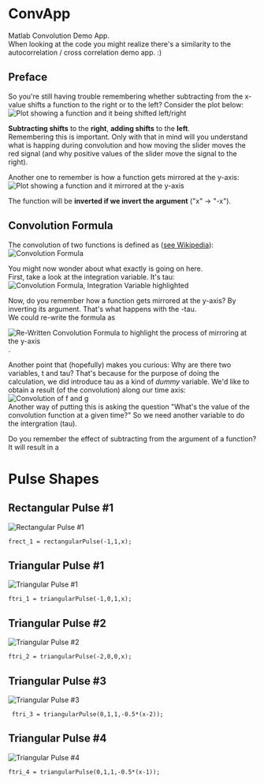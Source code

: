 # ConvApp
Matlab Convolution Demo App.  
When looking at the code you might realize there's a similarity to the autocorrelation / cross correlation demo app. :)  


## Preface
So you're still having trouble remembering whether subtracting from the x-value shifts a function to the right or to the left? Consider the plot below:  
![Plot showing a function and it being shifted left/right](veranschaulichung_verschiebung_plusminus.png)

**Subtracting shifts** to the **right**, **adding shifts** to the **left**.  
Remembering this is important. Only with that in mind will you understand what is happing during convolution and how moving the slider moves the red signal (and why positive values of the slider move the signal to the right).

Another one to remember is how a function gets mirrored at the y-axis:
![Plot showing a function and it mirrored at the y-axis](veranschaulichung_spiegelung_yachse.png)

The function will be **inverted if we invert the argument** ("x" -> "-x").

## Convolution Formula

The convolution of two functions is defined as ([see Wikipedia](https://en.wikipedia.org/wiki/Convolution)):  
![Convolution Formula](Screenshot_2021-04-16_Convolution-Wikipedia.png)

You might now wonder about what exactly is going on here.  
First, take a look at the integration variable. It's tau:  
![Convolution Formula, Integration Variable highlighted](Screenshot_2021-04-16_Convolution-Wikipedia_dtau.png)  

Now, do you remember how a function gets mirrored at the y-axis? By inverting its argument. That's what happens with the -tau.  
We could re-write the formula as 

![Re-Written Convolution Formula to highlight the process of mirroring at the y-axis](convolution_rewritten.png).

Another point that (hopefully) makes you curious: Why are there two variables, t and tau? That's because for the purpose of doing the calculation, we did introduce tau as a kind of *dummy* variable. We'd like to obtain a result (of the convolution) along our time axis: 
![Convolution of f and g](faltung_f_g.png)  
Another way of putting this is asking the question "What's the value of the convolution function at a given time?" So we need another variable to do the intergration (tau). 

Do you remember the effect of subtracting from the argument of a function? It will result in a 

# Pulse Shapes

## Rectangular Pulse #1
![Rectangular Pulse #1](rectpulse_1.png)
```
frect_1 = rectangularPulse(-1,1,x);
```

## Triangular Pulse #1
![Triangular Pulse #1](tripulse_1.png)
```
ftri_1 = triangularPulse(-1,0,1,x);
```

## Triangular Pulse #2
![Triangular Pulse #2](tripulse_2.png)
```
ftri_2 = triangularPulse(-2,0,0,x);
```

##  Triangular Pulse #3
![Triangular Pulse #3](tripulse_3.png)

```
 ftri_3 = triangularPulse(0,1,1,-0.5*(x-2));
```

##  Triangular Pulse #4
![Triangular Pulse #4](tripulse_4.png)

```
ftri_4 = triangularPulse(0,1,1,-0.5*(x-1));
```

